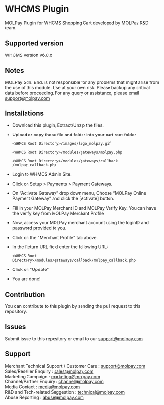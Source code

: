 WHCMS Plugin
===============

MOLPay Plugin for WHCMS Shopping Cart developed by MOLPay R&D team.


Supported version
-----------------

WHCMS version v6.0.x


Notes
-----

MOLPay Sdn. Bhd. is not responsible for any problems that might arise from the use of this module. 
Use at your own risk. Please backup any critical data before proceeding. For any query or 
assistance, please email support@molpay.com 


Installations
-------------

- Download this plugin, Extract/Unzip the files. 

- Upload or copy those file and folder into your cart root folder

  `<WHMCS Root Directory>/images/logo_molpay.gif`
  
  `<WHMCS Root Directory>/modules/gateways/molpay.php`
  
  `<WHMCS Root Directory>/modules/gateways/callback /molpay_callback.php`
  
- Login to WHMCS Admin Site.

- Click on Setup > Payments > Payment Gateways. 

- On “Activate Gateway” drop down menu, Choose “MOLPay Online Payment Gateway” and click the [Activate] button.

- Fill in your MOLPay Merchant ID and MOLPay Verify Key. You can have the verify key from MOLPay Merchant Profile
 
- Now, access your MOLPay merchant account using the loginID and password provided to you.

- Click on the "Merchant Profile" tab above.

- In the Return URL field enter the following URL:
  
  `<WHMCS Root Directory>/modules/gateways/callback/molpay_callback.php`

- Click on "Update"

- You are done! 


Contribution
------------

You can contribute to this plugin by sending the pull request to this repository.


Issues
------------

Submit issue to this repository or email to our support@molpay.com


Support
-------

Merchant Technical Support / Customer Care : support@molpay.com <br>
Sales/Reseller Enquiry : sales@molpay.com <br>
Marketing Campaign : marketing@molpay.com <br>
Channel/Partner Enquiry : channel@molpay.com <br>
Media Contact : media@molpay.com <br>
R&D and Tech-related Suggestion : technical@molpay.com <br>
Abuse Reporting : abuse@molpay.com
